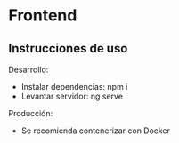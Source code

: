 # Frontend
## Instrucciones de uso

Desarrollo:
- Instalar dependencias: npm i
- Levantar servidor: ng serve

Producción:
- Se recomienda contenerizar con Docker
